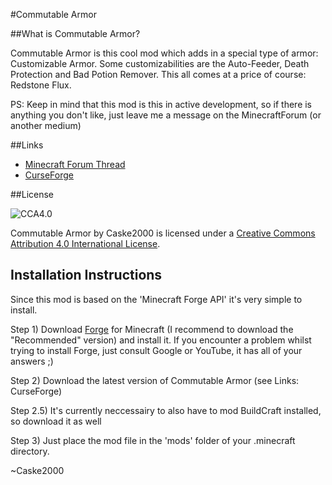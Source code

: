 #Commutable Armor

##What is Commutable Armor?

Commutable Armor is this cool mod which adds in a special type of armor: Customizable Armor. Some customizabilities are the Auto-Feeder, Death Protection and Bad Potion Remover. This all comes at a price of course: Redstone Flux.

PS: Keep in mind that this mod is this in active development, so if there is anything you don't like, just leave me a message on the MinecraftForum (or another medium)

##Links
- [Minecraft Forum Thread](http://www.minecraftforum.net/forums/mapping-and-modding/minecraft-mods/wip-mods/2645916-commutable-armor-mod-v0-1-1)
- [CurseForge](http://minecraft.curseforge.com/projects/commutable-armor-mod)

##License

![CCA4.0](https://licensebuttons.net/l/by/4.0/88x31.png)

Commutable Armor by Caske2000 is licensed under a [Creative Commons Attribution 4.0 International License](http://creativecommons.org/licenses/by/4.0/).

## Installation Instructions

Since this mod is based on the 'Minecraft Forge API' it's very simple to install.

Step 1) Download [Forge](http://files.minecraftforge.net/) for Minecraft (I recommend to download the "Recommended" version) and install it. If you encounter a problem whilst trying to install Forge, just consult Google or YouTube, it has all of your answers ;)

Step 2) Download the latest version of Commutable Armor (see Links: CurseForge)

Step 2.5) It's currently neccessairy to also have to mod BuildCraft installed, so download it as well

Step 3) Just place the mod file in the 'mods' folder of your .minecraft directory.

~Caske2000